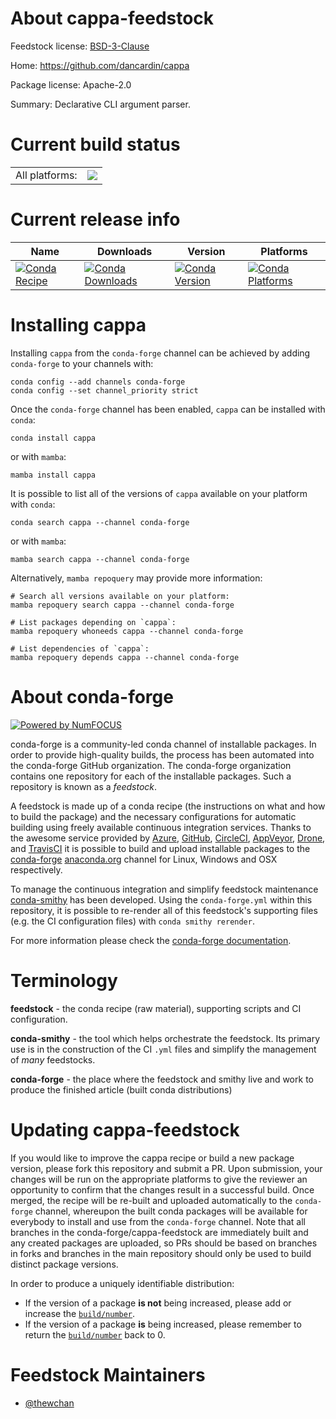 About cappa-feedstock
=====================

Feedstock license: [BSD-3-Clause](https://github.com/conda-forge/cappa-feedstock/blob/main/LICENSE.txt)

Home: https://github.com/dancardin/cappa

Package license: Apache-2.0

Summary: Declarative CLI argument parser.

Current build status
====================


<table><tr><td>All platforms:</td>
    <td>
      <a href="https://dev.azure.com/conda-forge/feedstock-builds/_build/latest?definitionId=21206&branchName=main">
        <img src="https://dev.azure.com/conda-forge/feedstock-builds/_apis/build/status/cappa-feedstock?branchName=main">
      </a>
    </td>
  </tr>
</table>

Current release info
====================

| Name | Downloads | Version | Platforms |
| --- | --- | --- | --- |
| [![Conda Recipe](https://img.shields.io/badge/recipe-cappa-green.svg)](https://anaconda.org/conda-forge/cappa) | [![Conda Downloads](https://img.shields.io/conda/dn/conda-forge/cappa.svg)](https://anaconda.org/conda-forge/cappa) | [![Conda Version](https://img.shields.io/conda/vn/conda-forge/cappa.svg)](https://anaconda.org/conda-forge/cappa) | [![Conda Platforms](https://img.shields.io/conda/pn/conda-forge/cappa.svg)](https://anaconda.org/conda-forge/cappa) |

Installing cappa
================

Installing `cappa` from the `conda-forge` channel can be achieved by adding `conda-forge` to your channels with:

```
conda config --add channels conda-forge
conda config --set channel_priority strict
```

Once the `conda-forge` channel has been enabled, `cappa` can be installed with `conda`:

```
conda install cappa
```

or with `mamba`:

```
mamba install cappa
```

It is possible to list all of the versions of `cappa` available on your platform with `conda`:

```
conda search cappa --channel conda-forge
```

or with `mamba`:

```
mamba search cappa --channel conda-forge
```

Alternatively, `mamba repoquery` may provide more information:

```
# Search all versions available on your platform:
mamba repoquery search cappa --channel conda-forge

# List packages depending on `cappa`:
mamba repoquery whoneeds cappa --channel conda-forge

# List dependencies of `cappa`:
mamba repoquery depends cappa --channel conda-forge
```


About conda-forge
=================

[![Powered by
NumFOCUS](https://img.shields.io/badge/powered%20by-NumFOCUS-orange.svg?style=flat&colorA=E1523D&colorB=007D8A)](https://numfocus.org)

conda-forge is a community-led conda channel of installable packages.
In order to provide high-quality builds, the process has been automated into the
conda-forge GitHub organization. The conda-forge organization contains one repository
for each of the installable packages. Such a repository is known as a *feedstock*.

A feedstock is made up of a conda recipe (the instructions on what and how to build
the package) and the necessary configurations for automatic building using freely
available continuous integration services. Thanks to the awesome service provided by
[Azure](https://azure.microsoft.com/en-us/services/devops/), [GitHub](https://github.com/),
[CircleCI](https://circleci.com/), [AppVeyor](https://www.appveyor.com/),
[Drone](https://cloud.drone.io/welcome), and [TravisCI](https://travis-ci.com/)
it is possible to build and upload installable packages to the
[conda-forge](https://anaconda.org/conda-forge) [anaconda.org](https://anaconda.org/)
channel for Linux, Windows and OSX respectively.

To manage the continuous integration and simplify feedstock maintenance
[conda-smithy](https://github.com/conda-forge/conda-smithy) has been developed.
Using the ``conda-forge.yml`` within this repository, it is possible to re-render all of
this feedstock's supporting files (e.g. the CI configuration files) with ``conda smithy rerender``.

For more information please check the [conda-forge documentation](https://conda-forge.org/docs/).

Terminology
===========

**feedstock** - the conda recipe (raw material), supporting scripts and CI configuration.

**conda-smithy** - the tool which helps orchestrate the feedstock.
                   Its primary use is in the construction of the CI ``.yml`` files
                   and simplify the management of *many* feedstocks.

**conda-forge** - the place where the feedstock and smithy live and work to
                  produce the finished article (built conda distributions)


Updating cappa-feedstock
========================

If you would like to improve the cappa recipe or build a new
package version, please fork this repository and submit a PR. Upon submission,
your changes will be run on the appropriate platforms to give the reviewer an
opportunity to confirm that the changes result in a successful build. Once
merged, the recipe will be re-built and uploaded automatically to the
`conda-forge` channel, whereupon the built conda packages will be available for
everybody to install and use from the `conda-forge` channel.
Note that all branches in the conda-forge/cappa-feedstock are
immediately built and any created packages are uploaded, so PRs should be based
on branches in forks and branches in the main repository should only be used to
build distinct package versions.

In order to produce a uniquely identifiable distribution:
 * If the version of a package **is not** being increased, please add or increase
   the [``build/number``](https://docs.conda.io/projects/conda-build/en/latest/resources/define-metadata.html#build-number-and-string).
 * If the version of a package **is** being increased, please remember to return
   the [``build/number``](https://docs.conda.io/projects/conda-build/en/latest/resources/define-metadata.html#build-number-and-string)
   back to 0.

Feedstock Maintainers
=====================

* [@thewchan](https://github.com/thewchan/)

